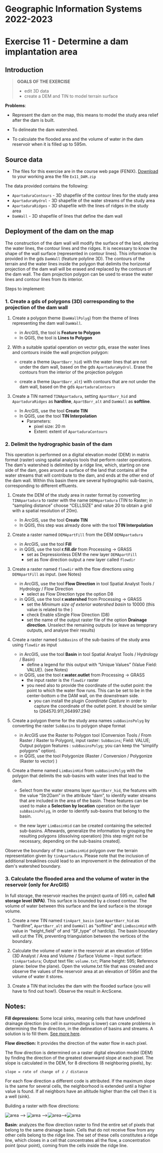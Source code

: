 # Geographic Information Systems 2022-2023

# Exercise 11 - Determine a dam implantation area

## Introduction

> **GOALS OF THE EXERCISE**
>
> - edit 3D data
> - create a DEM and TIN to model terrain surface


**Problems**:

- Represent the dam on the map, this means to model the study area relief after the dam is built.

- To delineate the dam watershed. 

- To calculate the flooded area and the volume of water in the dam reservoir when it is filled up to 595m.


## Source data

- The files for this exercise are in the course web page (FENIX). [Download](https://fenix.isa.ulisboa.pt/downloadFile/281547991171495/Ex11_DAM.zip) to your working area the file `Ex11_DAM.zip`

The data provided contains the following:
- `ApartaduraContours` - 3D shapefile of the contour lines for the study area
- `ApartaduraHydrol` - 3D shapefile of the water streams of the study area
- `ApartaduraRidges` - 3D shapefile with the lines of ridges in the study area
- `DamWall` - 3D shapefile of lines that define the dam wall


## Deployment of the dam on the map

The construction of the dam wall will modify the surface of the land, altering the water lines, the contour lines and the ridges. It is necessary to know the shape of the wall surface (represented in contour lines). This information is provided in the gds `DamWall` (feature polyline 3D). The contours of the terrain and the water lines inside the polygon that delimits the horizontal projection of the dam wall will be erased and replaced by the contours of the dam wall. The dam projection polygon can be used to erase the water lines and contour lines from its interior.

Steps to implement:

### 1. Create a gds of polygons (3D) corresponding to the projection of the dam wall
    
    
1. Create a polygon theme (`DamWallPolyg`) from the theme of lines representing the dam wall `DamWall`. 
    - in ArcGIS, the tool is **Feature to Polygon**
    - In QGIS, the tool is **Lines to Polygon**
    
2. With a suitable spatial operation on vector gds, erase the water lines and contours inside the wall projection polygon:

    - create a theme (`ApartBarr_hid`) with the water lines that are not under the dam wall, based on the gds `ApartaduraHydrol`. Erase the contours from the interior of the projection polygon

    - create a theme (`ApartBarr_alt`) with contours that are not under the dam wall, based on the gds `ApartaduraContours`

3. Create a TIN named `TINApartadura`, setting `ApartBarr_hid` and `ApartaduraRidges` as **hardline**, `ApartBarr_alt` and `DamWall` as **softline**. 
    - In ArcGIS, use the tool **Create TIN**
    - In QGIS, use the tool **TIN Interpolation**
        - Parameters:
            - pixel size: 20 m    
            - Extent: extent of `ApartaduraContours`

### 2. Delimit the hydrographic basin of the dam

This operation is performed on a digital elevation model (DEM) in matrix format (raster) using spatial analysis tools that perform raster operations. The dam's watershed is delimited by a ridge line, which, starting on one side of the dam, goes around a surface of the land that contains all the water streams that will contribute to the dam, and ends at the other end of the dam wall. Within this basin there are several hydrographic sub-basins, corresponding to different effluents.

1. Create the DEM of the study area in raster format by converting `TINApartadura` to raster with the name `DEMApartadura` (TIN to Raster; in “sampling distance” choose “CELLSIZE” and value 20 to obtain a grid with a spatial resolution of 20m).
    - In ArcGIS, use the tool **Create TIN**
    - In QGIS, this step was already done with the tool **TIN Interpolation**

2. Create a raster named `DEMApartFill` from the DEM `DEMApartadura`
    - in ArcGIS, use the tool **Fill**
    - in QGIS, use the tool **r.fill.dir** from Processing -> GRASS
        - set as Depressionless DEM the new layer `DEMApartFill`
        - set as flow direction output a new layer called `flowdir` 

3. Create a raster named `flowdir` with the flow directions using `DEMApartFill` as input. (see Notes)
    - in ArcGIS, use the tool **Flow Direction** in tool Spatial Analyst Tools / Hydrology / Flow Direction
        - select as Flow Direction type the option D8
    - in QGIS, use the tool **r.watershed** from Processing -> GRASS
        - set the *Minimum size of exterior watershed basin* to 10000 (this value is related to the )
        - check Enable sSingle Flow Direction (D8)
        - set the name of the output raster file of the option **Drainage direction**. Unselect the remaining outputs (or leave as tempprary outputs, and analyse their results)

4. Create a raster named `SubBasins` of the sub-basins of the study area using `flowdir` as input 
    - in ArcGIS, use the tool **Basin** in tool Spatial Analyst Tools / Hydrology / Basin) 
        - define a legend for this output with “Unique Values” (Value Field: VALUE). (see Notes)
    - in QGIS, use the tool **r.water.outlet** from Processing -> GRASS
        - the input raster is the `flowdir` raster 
        - you need also to provide the coordinate of the outlet point: the point to which the water flow runs. This can be set to be in the center-bottom o the DAM wall, on the downstream side.
            - you can install the plugin *Coordinate Capture* in order to capture the coordinate of the outlet point. It should be similar to (264570.911,264997.294)


5. Create a polygon theme for the study area names `subBasinsPolyg` by converting the raster `SubBasins` to polygon shape format 
    - in ArcGIS use the Raster to Polygon tool (Conversion Tools / From Raster / Raster to Polygon), input raster: `SubBasins`; Field: VALUE; Output polygon features : `subBasinsPolyg`; you can keep the “simplify polygons” option).
    - in QGIS, use the tool Polygonize (Raster / Conversion / Polygonize (Raster to vector) )

6. Create a theme named `LimBasinHid` from `subBasinsPolyg` with the polygon that delimits the sub-basins with water lines that lead to the dam. 
    - Select from the water streams layer `ApartBarr_hid`, the features with the value “Str2Dam” in the attribute “dam”, to identify water streams that are included in the area of the basin. These features can be used to make a **Selection by location** operation on the layer `subBasinsPolyg`, in order to identify sub-basins that belong to the basin.
    
    - the new layer `LimBasinHid` can be created containing the selected sub-basins. Aftewards, generalize the information by grouping the resulting polygons (dissolving operation) [this step might not be necessary, depending on the sub-basins created].

Observe the boundary of the `LimBasinHid` polygon over the terrain representation given by `tinApartadura`. Please note that the inclusion of additional breaklines could lead to an improvement in the delineation of the dam's watershed boundary.

### 3. Calculate the flooded area and the volume of water in the reservoir (only for ArcGIS)

In full storage, the reservoir reaches the project quota of 595 m, called **full storage level (NPA)**. This surface is bounded by a closed contour. The volume of water between this surface and the land surface is the storage volume.

1. Create a new TIN named `tinApart_basin` (use `ApartBarr_hid` as “hardline”, `ApartBarr_alt` and `DamWall` as “softline” and `LimBasinHid` with value in “height_field” of <None> and “SF_type” of hardclip). The basin boundary will cut the TIN, preventing triangulation between the vertices of the boundary.

2. Calculate the volume of water in the reservoir at an elevation of 595m (3D Analyst / Area and Volume / Surface Volume – Input surface: `tinApartadura`; Output text file: `volume.txt`; Plane height: 595; Reference plane: below the plane). Open the volume.txt file that was created and observe the values of the reservoir area at an elevation of 595m and the volume of water it stores.

3. Create a TIN that includes the dam with the flooded surface (you will have to find out how!). Observe the result in ArcScene.


## Notes: 

**Fill depressions:** Some local sinks, meaning cells that have undefined drainage direction (no cell in surroundings is lower) can create problems in determining the flow direction, in the delineation of basins and streams. A solution is to fill them. [See more here](https://pro.arcgis.com/en/pro-app/2.9/tool-reference/spatial-analyst/how-fill-works.htm).

**Flow direction:** It provides the direction of the water flow in each pixel.

The flow direction is determined on a raster digital elevation model (DEM) by finding the direction of the greatest downward slope at each pixel. The slope is calculated in the DEM, for 8 directions (8 neighboring pixels), by:
```
slope = rate of change of z / distance
```

For each flow direction a different code is attributed. 
If the maximum slope is the same for several cells, the neighborhood is extended until a higher value is found. If all neighbors have an altitude higher than the cell then it is a well (sink).

Building a raster with flow directions:

![area](./images/ex11_img01.jpg) --> ![area](./images/ex11_img02.jpg) -->![area](./images/ex11_img03.jpg)-->![area](./images/ex11_img04.jpg)



**Basin**: analyzes the flow direction raster to find the entire set of pixels that belong to the same drainage basin. Cells that do not receive flow from any other cells belong to the ridge line. The set of these cells constitutes a ridge line, which closes in a cell that concentrates all the flow, a concentration point (pour point), coming from the cells inside the ridge line.
